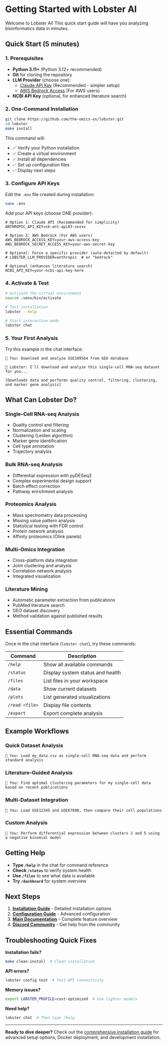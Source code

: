 # Getting Started with Lobster AI

Welcome to Lobster AI! This quick start guide will have you analyzing bioinformatics data in minutes.

## Quick Start (5 minutes)

### 1. Prerequisites
- **Python 3.11+** (Python 3.12+ recommended)
- **Git** for cloning the repository
- **LLM Provider** (choose one):
  - [Claude API Key](https://console.anthropic.com/) (Recommended - simpler setup)
  - [AWS Bedrock Access](https://console.aws.amazon.com/) (For AWS users)
- **NCBI API Key** (optional, for enhanced literature search)

### 2. One-Command Installation

```bash
git clone https://github.com/the-omics-os/lobster.git
cd lobster
make install
```

This command will:
- ✅ Verify your Python installation
- ✅ Create a virtual environment
- ✅ Install all dependencies
- ✅ Set up configuration files
- ✅ Display next steps

### 3. Configure API Keys

Edit the `.env` file created during installation:

```bash
nano .env
```

Add your API keys (choose ONE provider):
```env
# Option 1: Claude API (Recommended for simplicity)
ANTHROPIC_API_KEY=sk-ant-api03-xxxxx

# Option 2: AWS Bedrock (For AWS users)
AWS_BEDROCK_ACCESS_KEY=your-aws-access-key
AWS_BEDROCK_SECRET_ACCESS_KEY=your-aws-secret-key

# Optional: Force a specific provider (auto-detected by default)
# LOBSTER_LLM_PROVIDER=anthropic  # or "bedrock"

# Optional (enhances literature search)
NCBI_API_KEY=your-ncbi-api-key-here
```

### 4. Activate & Test

```bash
# Activate the virtual environment
source .venv/bin/activate

# Test installation
lobster --help

# Start interactive mode
lobster chat
```

### 5. Your First Analysis

Try this example in the chat interface:

```
🦞 You: Download and analyze GSE109564 from GEO database

🦞 Lobster: I'll download and analyze this single-cell RNA-seq dataset for you...

[Downloads data and performs quality control, filtering, clustering, and marker gene analysis]
```

## What Can Lobster Do?

### Single-Cell RNA-seq Analysis
- Quality control and filtering
- Normalization and scaling
- Clustering (Leiden algorithm)
- Marker gene identification
- Cell type annotation
- Trajectory analysis

### Bulk RNA-seq Analysis
- Differential expression with pyDESeq2
- Complex experimental design support
- Batch effect correction
- Pathway enrichment analysis

### Proteomics Analysis
- Mass spectrometry data processing
- Missing value pattern analysis
- Statistical testing with FDR control
- Protein network analysis
- Affinity proteomics (Olink panels)

### Multi-Omics Integration
- Cross-platform data integration
- Joint clustering and analysis
- Correlation network analysis
- Integrated visualization

### Literature Mining
- Automatic parameter extraction from publications
- PubMed literature search
- GEO dataset discovery
- Method validation against published results

## Essential Commands

Once in the chat interface (`lobster chat`), try these commands:

| Command | Description |
|---------|-------------|
| `/help` | Show all available commands |
| `/status` | Display system status and health |
| `/files` | List files in your workspace |
| `/data` | Show current datasets |
| `/plots` | List generated visualizations |
| `/read <file>` | Display file contents |
| `/export` | Export complete analysis |

## Example Workflows

### Quick Dataset Analysis
```
🦞 You: Load my_data.csv as single-cell RNA-seq data and perform standard analysis
```

### Literature-Guided Analysis
```
🦞 You: Find optimal clustering parameters for my single-cell data based on recent publications
```

### Multi-Dataset Integration
```
🦞 You: Load GSE12345 and GSE67890, then compare their cell populations
```

### Custom Analysis
```
🦞 You: Perform differential expression between clusters 2 and 5 using a negative binomial model
```

## Getting Help

- **Type `/help`** in the chat for command reference
- **Check `/status`** to verify system health
- **Use `/files`** to see what data is available
- **Try `/dashboard`** for system overview

## Next Steps

1. **[Installation Guide](02-installation.md)** - Detailed installation options
2. **[Configuration Guide](03-configuration.md)** - Advanced configuration
3. **[Main Documentation](../README.md)** - Complete feature overview
4. **[Discord Community](https://discord.gg/HDTRbWJ8omicsos)** - Get help from the community

## Troubleshooting Quick Fixes

**Installation fails?**
```bash
make clean-install  # Clean installation
```

**API errors?**
```bash
lobster config test  # Test API connectivity
```

**Memory issues?**
```bash
export LOBSTER_PROFILE=cost-optimized  # Use lighter models
```

**Need help?**
```bash
lobster chat  # Then type /help
```

---

**Ready to dive deeper?** Check out the [comprehensive installation guide](02-installation.md) for advanced setup options, Docker deployment, and development installation.